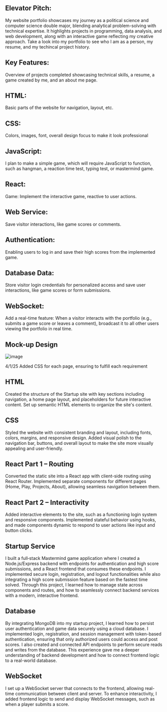 ## Elevator Pitch:
My website portfolio showcases my journey as a political science and computer science double major, blending analytical problem-solving with technical expertise. It highlights projects in programming, data analysis, and web development, along with an interactive game reflecting my creative approach. Take a look into my portfolio to see who I am as a person, my resume, and my techincal project history.
## Key Features:
Overview of projects completed showcasing technical skills, a resume, a game created by me, and an about me page.
## HTML: 
Basic parts of the website for navigation, layout, etc.
## CSS: 
Colors, images, font, overall design focus to make it look professional
## JavaScript: 
I plan to make a simple game, which will require JavaScript to function, such as hangman, a reaction time test, typing test, or mastermind game.
## React: 
Game: Implement the interactive game, reactive to user actions.
## Web Service: 
Save visitor interactions, like game scores or comments.
## Authentication: 
Enabling users to log in and save their high scores from the implemented game.
## Database Data:
Store visitor login credentials for personalized access and save user interactions, like game scores or form submissions.
## WebSocket:
Add a real-time feature: When a visitor interacts with the portfolio (e.g., submits a game score or leaves a comment), broadcast it to all other users viewing the portfolio in real time.
## Mock-up Design
![image](https://github.com/user-attachments/assets/17617de8-9dba-492b-af13-9ca025bcc09a)

4/1/25 Added CSS for each page, ensuring to fulfill each requirement

## HTML
Created the structure of the Startup site with key sections including navigation, a home page layout, and placeholders for future interactive content. Set up semantic HTML elements to organize the site's content.

## CSS
Styled the website with consistent branding and layout, including fonts, colors, margins, and responsive design. Added visual polish to the navigation bar, buttons, and overall layout to make the site more visually appealing and user-friendly.

## React Part 1 – Routing
Converted the static site into a React app with client-side routing using React Router. Implemented separate components for different pages (Home, Play, Projects, About), allowing seamless navigation between them.

## React Part 2 – Interactivity
Added interactive elements to the site, such as a functioning login system and responsive components. Implemented stateful behavior using hooks, and made components dynamic to respond to user actions like input and button clicks.

## Startup Service
I built a full‑stack Mastermind game application where I created a Node.js/Express backend with endpoints for authentication and high score submissions, and a React frontend that consumes these endpoints. I implemented secure login, registration, and logout functionalities while also integrating a high score submission feature based on the fastest time solved. Through this project, I learned how to manage state across components and routes, and how to seamlessly connect backend services with a modern, interactive frontend. 

## Database
By integrating MongoDB into my startup project, I learned how to persist user authentication and game data securely using a cloud database. I implemented login, registration, and session management with token-based authentication, ensuring that only authorized users could access and post scores. I also created and connected API endpoints to perform secure reads and writes from the database. This experience gave me a deeper understanding of backend development and how to connect frontend logic to a real-world database.

## WebSocket
 I set up a WebSocket server that connects to the frontend, allowing real-time communication between client and server. To enhance interactivity, I added frontend logic to send and display WebSocket messages, such as when a player submits a score.